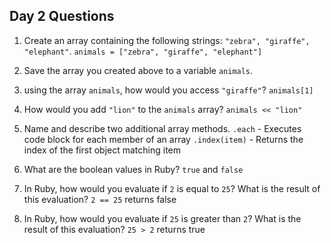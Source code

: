 ## Day 2 Questions

1. Create an array containing the following strings: `"zebra", "giraffe", "elephant"`.
`animals = ["zebra", "giraffe", "elephant"]`

1. Save the array you created above to a variable `animals`.

1. using the array `animals`, how would you access `"giraffe"`?
`animals[1]`

1. How would you add `"lion"` to the `animals` array?
`animals << "lion"`

1. Name and describe two additional array methods.
`.each` - Executes code block for each member of an array
`.index(item)` - Returns the index of the first object matching item

1. What are the boolean values in Ruby?
`true` and `false`

1. In Ruby, how would you evaluate if `2` is equal to `25`? What is the result of this evaluation?
`2 == 25` returns false

1. In Ruby, how would you evaluate if `25` is greater than `2`? What is the result of this evaluation?
`25 > 2` returns true
